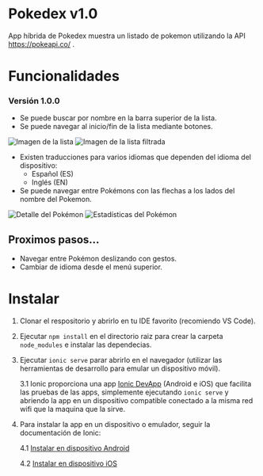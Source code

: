 # Pokedex v1.0

App híbrida de Pokedex muestra un listado de pokemon utilizando la API https://pokeapi.co/ .

# Funcionalidades

### Versión 1.0.0

* Se puede buscar por nombre en la barra superior de la lista.
* Se puede navegar al inicio/fin de la lista mediante botones.

![ Imagen de la lista ](https://github.com/BaturaMobile/candidates_Frontend_1903437/blob/master/imagenes/pokedex.png)
![ Imagen de la lista filtrada ](https://github.com/BaturaMobile/candidates_Frontend_1903437/blob/master/imagenes/pokedex-filtrada.png)
* Existen traducciones para varios idiomas que dependen del idioma del dispositivo: 
    * Español (ES)
    * Inglés (EN)
* Se puede navegar entre Pokémons con las flechas a los lados del nombre del Pokemon.

![ Detalle del Pokémon ](https://github.com/BaturaMobile/candidates_Frontend_1903437/blob/master/imagenes/pokemon-detalle.png)
![ Estadísticas del Pokémon ](https://github.com/BaturaMobile/candidates_Frontend_1903437/blob/master/imagenes/pokemon-stats.png)

## Proximos pasos...

* Navegar entre Pokémon deslizando con gestos.
* Cambiar de idioma desde el menú superior.

# Instalar

1. Clonar el respositorio y abrirlo en tu IDE favorito (recomiendo VS Code).
2. Ejecutar `npm install` en el directorio raiz para crear la carpeta `node_modules` e instalar las dependecias.
3. Ejecutar `ionic serve` parar abrirlo en el navegador (utilizar las herramientas de desarrollo para emular un dispositivo móvil).

   3.1 Ionic proporciona una app [Ionic DevApp](https://ionicframework.com/docs/appflow/devapp "Ionic DevApp") (Android e iOS) que facilita las pruebas de las apps, simplemente ejecutando `ionic serve` y abriendo la app en un dispositivo compatible conectado a la misma red wifi que la maquina que la sirve.  
4. Para instalar la app en un dispositivo o emulador, seguir la documentación de Ionic:

   4.1 [Instalar en dispositivo Android](https://ionicframework.com/docs/building/android)

   4.2 [Instalar en dispositivo iOS](https://ionicframework.com/docs/building/ios)  
